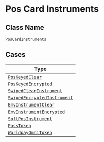 
# Pos Card Instruments

## Class Name

`PosCardInstruments`

## Cases

| Type |
|  --- |
| [`PosKeyedClear`](../../../doc/models/pos-keyed-clear.md) |
| [`PosKeyedEncrypted`](../../../doc/models/pos-keyed-encrypted.md) |
| [`SwipedClearInstrument`](../../../doc/models/swiped-clear-instrument.md) |
| [`SwipedEncryptedInstrument`](../../../doc/models/swiped-encrypted-instrument.md) |
| [`EmvInstrumentClear`](../../../doc/models/emv-instrument-clear.md) |
| [`EmvInstrumentEncrypted`](../../../doc/models/emv-instrument-encrypted.md) |
| [`SoftPosInstrument`](../../../doc/models/soft-pos-instrument.md) |
| [`PassToken`](../../../doc/models/pass-token.md) |
| [`WorldpayOmniToken`](../../../doc/models/worldpay-omni-token.md) |

